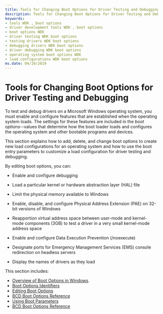 ```yaml
---
title: Tools for Changing Boot Options for Driver Testing and Debugging
description: Tools for Changing Boot Options for Driver Testing and Debugging
keywords:
- tools WDK , boot options
- driver development tools WDK , boot options
- boot options WDK
- driver testing WDK boot options
- testing drivers WDK boot options
- debugging drivers WDK boot options
- driver debugging WDK boot options
- operating system boot options WDK
- load configurations WDK boot options
ms.date: 04/19/2019
---
```


# Tools for Changing Boot Options for Driver Testing and Debugging

To test and debug drivers on a Microsoft Windows operating system, you must enable and configure features that are established when the operating system loads. The settings for these features are included in the *boot options*--values that determine how the boot loader loads and configures the operating system and other bootable programs and devices.


This section explains how to add, delete, and change boot options to create new load configurations for an operating system and how to use the boot entry parameters to customize a load configuration for driver testing and debugging.

By editing boot options, you can:

- Enable and configure debugging

- Load a particular kernel or hardware abstraction layer (HAL) file

- Limit the physical memory available to Windows

- Enable, disable, and configure Physical Address Extension (PAE) on 32-bit versions of Windows

- Reapportion virtual address space between user-mode and kernel-mode components (3GB) to test a driver in a very small kernel-mode address space

- Enable and configure Data Execution Prevention (/noexecute)

- Designate ports for Emergency Management Services (EMS) console redirection on headless servers

- Display the names of drivers as they load

This section includes:

- [Overview of Boot Options in Windows](boot-options-in-windows.md).
- [Boot Options Identifiers](boot-options-identifiers.md)
- [Editing Boot Options](editing-boot-options.md)
- [BCD Boot Options Reference](./bcd-boot-options-reference.md)
- [Using Boot Parameters](using-boot-parameters.md)
- [BCD Boot Options Reference](bcd-boot-options-reference.md)

